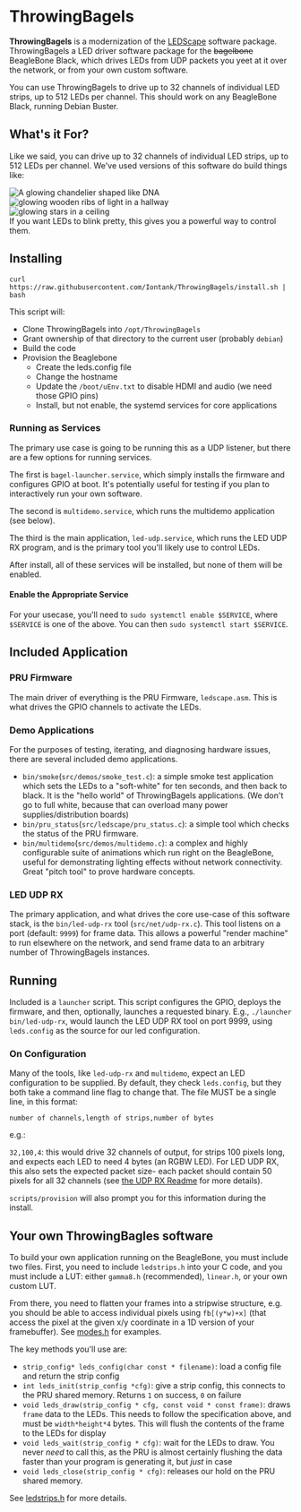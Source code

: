 # ThrowingBagels
**ThrowingBagels** is a modernization of the [LEDScape](https://github.com/osresearch/LEDscape) software package. ThrowingBagels a LED driver software package for the ~~bagelbone~~ BeagleBone Black, which drives LEDs from UDP packets you yeet at it over the network, or from your own custom software.

You can use ThrowingBagels to drive up to 32 channels of individual LED strips, up to 512 LEDs per channel. This should work on any BeagleBone Black, running Debian Buster.

## What's it For?

Like we said, you can drive up to 32 channels of individual LED strips, up to 512 LEDs per channel. We've used versions of this software do build things like:

<img src="https://scontent-iad3-1.xx.fbcdn.net/v/t1.0-9/116045555_3325317597554891_4327759825400826384_o.jpg?_nc_cat=109&ccb=2&_nc_sid=730e14&_nc_ohc=aKF5Na3_B4MAX-WHwRL&_nc_ht=scontent-iad3-1.xx&oh=0873e2bcc1b90285b050cad9387dc257&oe=601E9460" alt="A glowing chandelier shaped like DNA"><br>
<img src="https://scontent-iad3-1.xx.fbcdn.net/v/t1.0-9/58647137_2324273157659345_6396779893861908480_o.jpg?_nc_cat=107&ccb=2&_nc_sid=730e14&_nc_ohc=-8iVCu1GFMUAX87Duey&_nc_oc=AQkxYJ004FSru7iFLA0ndSbRETY3FdgqJMQmmNeY7NA0zjADilf0o4iLe0weGxVQGwg&_nc_ht=scontent-iad3-1.xx&oh=905f29edce7cdd55c952dbce3844a83c&oe=601D32A7" alt="glowing wooden ribs of light in a hallway"><br>
<img src="https://scontent-iad3-1.xx.fbcdn.net/v/t1.0-9/53599035_2247262275360434_2253813556346617856_o.jpg?_nc_cat=102&ccb=2&_nc_sid=730e14&_nc_ohc=xiAvPQfi2TMAX8r0f9K&_nc_ht=scontent-iad3-1.xx&oh=5340423ff10356f8e52074a12ba6b3e4&oe=601E7726" alt="glowing stars in a ceiling"><br>
If you want LEDs to blink pretty, this gives you a powerful way to control them.

## Installing
`curl https://raw.githubusercontent.com/Iontank/ThrowingBagels/install.sh | bash`

This script will:

* Clone ThrowingBagels into `/opt/ThrowingBagels`
* Grant ownership of that directory to the current user (probably `debian`)
* Build the code
* Provision the Beaglebone
  * Create the leds.config file
  * Change the hostname
  * Update the `/boot/uEnv.txt` to disable HDMI and audio (we need those GPIO pins)
  * Install, but not enable, the systemd services for core applications

### Running as Services
The primary use case is going to be running this as a UDP listener, but there are a few options for running services.

The first is `bagel-launcher.service`, which simply installs the firmware and configures GPIO at boot. It's potentially useful for testing if you plan to interactively run your own software.

The second is `multidemo.service`, which runs the multidemo application (see below).

The third is the main application, `led-udp.service`, which runs the LED UDP RX program, and is the primary tool you'll likely use to control LEDs.

After install, all of these services will be installed, but none of them will be enabled.

#### Enable the Appropriate Service
For your usecase, you'll need to `sudo systemctl enable $SERVICE`, where `$SERVICE` is one of the above. You can then `sudo systemctl start $SERVICE`.

## Included Application
### PRU Firmware
The main driver of everything is the PRU Firmware, `ledscape.asm`. This is what drives the GPIO channels to activate the LEDs.

### Demo Applications
For the purposes of testing, iterating, and diagnosing hardware issues, there are several included demo applications.

* `bin/smoke`(`src/demos/smoke_test.c`): a simple smoke test application which sets the LEDs to a "soft-white" for ten seconds, and then back to black. It is the "hello world" of ThrowingBagels applications. (We don't go to full white, because that can overload many power supplies/distribution boards)
* `bin/pru_status`(`src/ledscape/pru_status.c`): a simple tool which checks the status of the PRU firmware.
* `bin/multidemo`(`src/demos/multidemo.c`): a complex and highly configurable suite of animations which run right on the BeagleBone, useful for demonstrating lighting effects without network connectivity. Great "pitch tool" to prove hardware concepts.

### LED UDP RX
The primary application, and what drives the core use-case of this software stack, is the `bin/led-udp-rx` tool (`src/net/udp-rx.c`). This tool listens on a port (default: `9999`) for frame data. This allows a powerful "render machine" to run elsewhere on the network, and send frame data to an arbitrary number of ThrowingBagels instances.

## Running
Included is a `launcher` script. This script configures the GPIO, deploys the firmware, and then, optionally, launches a requested binary. E.g., `./launcher bin/led-udp-rx`, would launch the LED UDP RX tool on port 9999, using `leds.config` as the source for our led configuration.

### On Configuration
Many of the tools, like `led-udp-rx` and `multidemo`, expect an LED configuration to be supplied. By default, they check `leds.config`, but they both take a command line flag to change that. The file MUST be a single line, in this format:

`number of channels,length of strips,number of bytes`

e.g.:

`32,100,4`: this would drive 32 channels of output, for strips 100 pixels long, and expects each LED to need 4 bytes (an RGBW LED). For LED UDP RX, this also sets the expected packet size- each packet should contain 50 pixels for all 32 channels (see [the UDP RX Readme](src/net/README.md) for more details).

`scripts/provision` will also prompt you for this information during the install.


## Your own ThrowingBagles software
To build your own application running on the BeagleBone, you must include two files. First, you need to include `ledstrips.h` into your C code, and you must include a LUT: either `gamma8.h` (recommended), `linear.h`, or your own custom LUT.

From there, you need to flatten your frames into a stripwise structure, e.g. you should be able to access individual pixels using `fb[(y*w)+x]` (that access the pixel at the given x/y coordinate in a 1D version of your framebuffer). See [modes.h](src/demos/modes.h) for examples.

The key methods you'll use are:

* `strip_config* leds_config(char const * filename)`: load a config file and return the strip config
* `int leds_init(strip_config *cfg)`: give a strip config, this connects to the PRU shared memory. Returns `1` on success, `0` on failure
* `void leds_draw(strip_config * cfg, const void * const frame)`: draws `frame` data to the LEDs. This needs to follow the specification above, and must be `width*height*4` bytes. This will flush the contents of the frame to the LEDs for display
* `void leds_wait(strip_config * cfg)`: wait for the LEDs to draw. You never *need* to call this, as the PRU is almost certainly flushing the data faster than your program is generating it, but *just* in case
* `void leds_close(strip_config * cfg)`: releases our hold on the PRU shared memory.

See [ledstrips.h](src/ledscape/ledstrips.h) for more details.